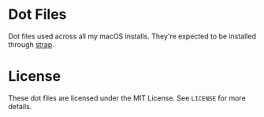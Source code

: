 # Dot Files
Dot files used across all my macOS installs. They're expected to be installed through [strap](https://github.com/MikeMcQuaid/strap).

# License
These dot files are licensed under the MIT License. See `LICENSE` for more details.
